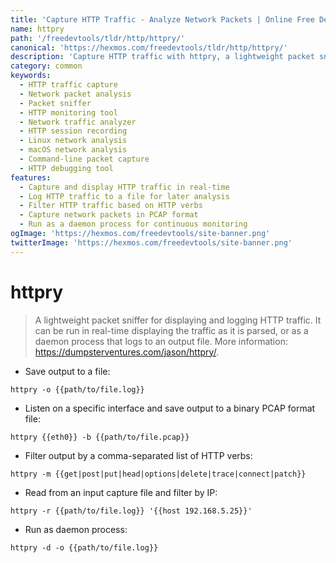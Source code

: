 ```yaml
---
title: 'Capture HTTP Traffic - Analyze Network Packets | Online Free DevTools by Hexmos'
name: httpry
path: '/freedevtools/tldr/http/httpry/'
canonical: 'https://hexmos.com/freedevtools/tldr/http/httpry/'
description: 'Capture HTTP traffic with httpry, a lightweight packet sniffer for analyzing network traffic. Free online tool, no registration required.'
category: common
keywords:
  - HTTP traffic capture
  - Network packet analysis
  - Packet sniffer
  - HTTP monitoring tool
  - Network traffic analyzer
  - HTTP session recording
  - Linux network analysis
  - macOS network analysis
  - Command-line packet capture
  - HTTP debugging tool
features:
  - Capture and display HTTP traffic in real-time
  - Log HTTP traffic to a file for later analysis
  - Filter HTTP traffic based on HTTP verbs
  - Capture network packets in PCAP format
  - Run as a daemon process for continuous monitoring
ogImage: 'https://hexmos.com/freedevtools/site-banner.png'
twitterImage: 'https://hexmos.com/freedevtools/site-banner.png'
---
```


# httpry

> A lightweight packet sniffer for displaying and logging HTTP traffic.
> It can be run in real-time displaying the traffic as it is parsed, or as a daemon process that logs to an output file.
> More information: <https://dumpsterventures.com/jason/httpry/>.

- Save output to a file:

`httpry -o {{path/to/file.log}}`

- Listen on a specific interface and save output to a binary PCAP format file:

`httpry {{eth0}} -b {{path/to/file.pcap}}`

- Filter output by a comma-separated list of HTTP verbs:

`httpry -m {{get|post|put|head|options|delete|trace|connect|patch}}`

- Read from an input capture file and filter by IP:

`httpry -r {{path/to/file.log}} '{{host 192.168.5.25}}'`

- Run as daemon process:

`httpry -d -o {{path/to/file.log}}`
